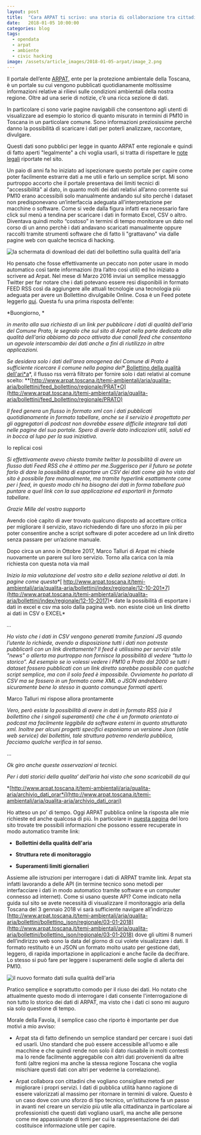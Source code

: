```yaml
---
layout: post
title:  "Cara ARPAT ti scrivo: una storia di collaborazione tra cittadini ed istituzioni"
date:   2018-01-05 10:00:00
categories: blog
tags:
  - opendata
  - arpat
  - ambiente
  - civic hacking
image: /assets/article_images/2018-01-05-arpat/image_2.png
---
```


Il portale dell’ente [ARPAT](http://www.arpat.toscana.it/), ente per la protezione ambientale della Toscana, è un portale su cui vengono pubblicati quotidianamente moltissime informazioni relative ai rilievi sulle condizioni ambientali della nostra regione. Oltre ad una serie di notizie, c’è una ricca sezione di dati.

In particolare ci sono varie pagine navigabili che consentono agli utenti di visualizzare ad esempio lo storico di quanto misurato in termini di PM10 in Toscana in un particolare comune. Sono informazioni preziosissime perché danno la possibilità di scaricare i dati per poterli analizzare, raccontare, divulgare.

Questi dati sono pubblici per legge in quanto ARPAT ente regionale e quindi di fatto aperti "legalmente" a chi voglia usarli, si tratta di rispettare le [note legali](http://www.arpat.toscana.it/utilita/note-legali) riportate nel sito.

Un paio di anni fa ho iniziato ad ispezionare questo portale per capire come poter facilmente estrarre dati a me utili e farlo un semplice script. Mi sono purtroppo accorto che il portale presentava dei limiti tecnici di "accessibilità" al dato, in quanto molti dei dati relativi all’anno corrente sui PM10 erano accessibili solo manualmente andando sul sito perchè i dataset non predisponevano un’interfaccia adeguata all’interpretazione per macchine o software. Come si vede dalla figura infatti era necessario fare click sul menù a tendina per scaricare i dati in formato Excel, CSV o altro. Diventava quindi molto “costoso” in termini di tempo monitorare un dato nel corso di un anno perchè i dati andavano scaricati manualmente oppure raccolti tramite strumenti software che di fatto li "grattavano" via dalle pagine web con qualche tecnica di hacking.

![la schermata di download dei dati del bollettino sulla qualità dell'aria](/assets/article_images/2018-01-05-arpat/image_0.png)

Ho pensato che fosse effettivamente un peccato non poter usare in modo automatico così tante informazioni (tra l’altro così utili) ed ho iniziato a scrivere ad Arpat. Nel mese di Marzo 2016 inviai un semplice messaggio Twitter per far notare che i dati potevano essere resi disponibili in formato FEED RSS così da aggiungere alle attuali tecnologie una tecnologia più adeguata per avere un Bollettino divulgabile Online. Cosa è un Feed potete leggerlo [qui](https://it.wikipedia.org/wiki/RSS). Questa fu una prima risposta dell’ente:

*Buongiorno, *

*in merito alla sua richiesta di un link per pubblicare i dati di qualità dell'aria del Comune Prato, le segnalo che sul sito di Arpat nella parte dedicata alla qualità dell'aria abbiamo da poco attivato due canali feed che consentono un agevole interscambio dei dati anche a fini di riutilizzo in altre applicazioni.*

*Se desidera solo i dati dell'area omogenea del Comune di Prato è sufficiente ricercare il comune nella pagina del**[ Bollettino della qualità dell'ari*a](http://www.arpat.toscana.it/temi-ambientali/aria/qualita-aria/bollettini/index/regionale/06-04-2016)*, il flusso rss verrà filtrato per fornire solo i dati relativi al comune scelto: **[http://www.arpat.toscana.it/temi-ambientali/aria/qualita-aria/bollettini/feed_bollettino/regionale/PRAT*O](http://www.arpat.toscana.it/temi-ambientali/aria/qualita-aria/bollettini/feed_bollettino/regionale/PRATO)

*Il feed genera un flusso in formato xml con i dati pubblicati quotidianamente in formato tabellare, anche se il servizio è progettato per gli aggregatori di podcast non dovrebbe essere difficile integrare tali dati nelle pagine del suo portale. Spero di averle dato indicazioni utili, saluti ed in bocca al lupo per la sua iniziativa.*

Io replicai così

*Si effettivamente avevo chiesto tramite twitter la possibilità di avere un flusso dati Feed RSS che è ottimo per me.Suggerisco per il futuro se potete farlo di dare la possibilità di esportare un CSV dei dati come già ho visto dal sito è possibile fare manualmente, ma tramite hyperlink esattamente come per i feed, in questo modo chi ha bisogno dei dati in forma tabellare può puntare a quel link con la sua applicazione ed esportarli in formato tabellare.*

*Grazie Mille del vostro supporto*

Avendo cioè capito di aver trovato qualcuno disposto ad accettare critica per migliorare il servizio, stavo richiedendo di fare uno sforzo in più per poter consentire anche a script software di poter accedere ad un link diretto senza passare per un’azione manuale.

Dopo circa un anno in Ottobre 2017, Marco Talluri di Arpat mi chiede nuovamente un parere sul loro servizio. Torno alla carica con la mia richiesta con questa nota via mail

*Inizio la mia valutazione del vostro sito e della sezione relativa ai dati. In pagine come questa**[ http://www.arpat.toscana.it/temi-ambientali/aria/qualita-aria/bollettini/index/regionale/12-10-201*7](http://www.arpat.toscana.it/temi-ambientali/aria/qualita-aria/bollettini/index/regionale/12-10-2017)* date la possibilità di esportare i dati in excel e csv ma solo dalla pagina web. non esiste cioè un link diretto ai dati in CSV o EXCEL*

*...*

*Ho visto che i dati in CSV vengono generati tramite funzioni JS quando l’utente lo richiede, avendo a disposizione tutti i dati non potreste pubblicarli con un link direttamente? Il feed è utilissimo per servizi stile "news" o allerta ma purtroppo non fornisce la possibilità di vedere “tutto lo storico”. Ad esempio se io volessi vedere i PM10 a Prato dal 2000 se tutti i dataset fossero pubblicati con un link diretto sarebbe possibile con qualche script semplice, ma con il solo feed è impossibile. Ovviamente ho parlato di CSV ma se fossero in un formato come XML o JSON andrebbero sicuramente bene lo stesso in quanto comunque formati aperti.*

Marco Talluri mi rispose allora prontamente

*Vero, però esiste la possibilità di avere in dati in formato RSS (sia il bollettino che i singoli superamenti)  che che è un formato orientato ai podcast ma facilmente leggibile da software esterni in quanto strutturato xml. Inoltre per alcuni progetti specifici esponiamo un versione Json (stile web service) dei bollettini, tale struttura potremo renderla pubblica, facciamo qualche verifica in tal senso.*

...

*Ok giro anche queste osservazioni ai tecnici.*

*Per i dati storici della qualita’ dell’aria hai visto che sono scaricabili da qui*

*[http://www.arpat.toscana.it/temi-ambientali/aria/qualita-aria/archivio_dati_orar*i](http://www.arpat.toscana.it/temi-ambientali/aria/qualita-aria/archivio_dati_orari)

Ho atteso un po’ di tempo. Oggi ARPAT pubblica online la risposta alle mie richieste ed anche qualcosa di più. In particolare in [questa pagina](http://www.arpat.toscana.it/temi-ambientali/aria/qualita-aria/open_data) del loro sito trovate tre possibili informazioni che possono essere recuperate in modo automatico tramite link:

* **Bollettini della qualità dell'aria**

* **Struttura rete di monitoraggio**

* **Superamenti limiti giornalieri**

Assieme alle istruzioni per interrogare i dati di ARPAT tramite link. Arpat sta infatti lavorando a delle API (in termine tecnico sono metodi per interfacciare i dati in modo automatico tramite software e un computer connesso ad internet). Come si usano queste API?  Come indicato nella guida sul sito se avete necessità di visualizzare il monitoraggio aria della Toscana del 3 gennaio 2018 vi sarà sufficiente navigare all’indirizzo [http://www.arpat.toscana.it/temi-ambientali/aria/qualita-aria/bollettini/bollettino_json/regionale/03-01-2018](http://www.arpat.toscana.it/temi-ambientali/aria/qualita-aria/bollettini/bollettino_json/regionale/03-01-2018) dove gli ultimi 8 numeri dell’indirizzo web sono la data del giorno di cui volete visualizzare i dati. Il formato restituito è un JSON un formato molto usato per gestione dati, leggero, di rapida importazione in applicazioni e anche facile da decifrare. Lo stesso si può fare per leggere i superamenti delle soglie di allerta dei PM10.

![il nuovo formato dati sulla qualità dell'aria](/assets/article_images/2018-01-05-arpat/image_1.png)

Pratico semplice e soprattutto comodo per il riuso dei dati. Ho notato che attualmente questo modo di interrogare i dati consente l'interrogazione di non tutto lo storico dei dati di ARPAT, ma visto che i dati ci sono mi auguro sia solo questione di tempo.

Morale della Favola, il semplice caso che riporto è importante per due motivi a mio avviso:

* Arpat sta di fatto definendo un semplice standard per cercare i suoi dati ed usarli. Uno standard che può essere accessibile all’uomo e alle macchine e che quindi rende non solo il dato riusabile in molti contesti ma lo rende facilmente aggregabile con altri dati provenienti da altre fonti (altre regioni ma anche la stessa regione Toscana che voglia mischiare questi dati con altri per vederne la correlazione).

* Arpat collabora con cittadini che vogliano consigliare metodi per migliorare i propri servizi. I dati di pubblica utilità hanno ragione di essere valorizzati al massimo per ritornare in termini di valore. Questo è un caso dove con uno sforzo di tipo tecnico, un’istituzione fa un passo in avanti nel creare un servizio più utile alla cittadinanza in particolare ai professionisti che questi dati vogliano usarli, ma anche alle persone come me appassionate di temi per cui la rappresentazione dei dati costituisce informazione utile per capire.


